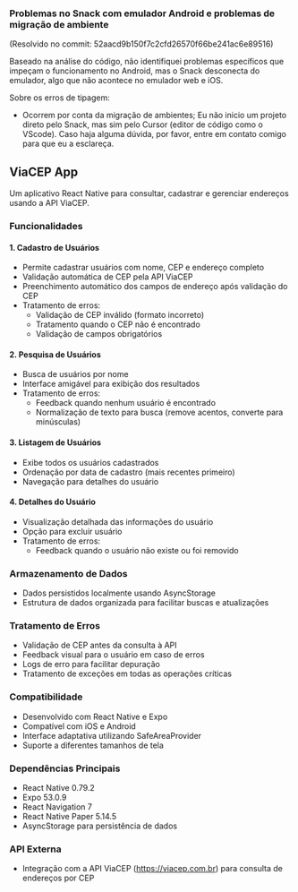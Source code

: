### Problemas no Snack com emulador Android e problemas de migração de ambiente 
(Resolvido no commit: 52aacd9b150f7c2cfd26570f66be241ac6e89516)

Baseado na análise do código, não identifiquei problemas específicos que impeçam o funcionamento no Android, mas o Snack desconecta do emulador, algo que não acontece no emulador web e iOS. 

Sobre os erros de tipagem:
- Ocorrem por conta da migração de ambientes; Eu não inicio um projeto direto pelo Snack, mas sim pelo Cursor (editor de código como o VScode). Caso haja alguma dúvida, por favor, entre em contato comigo para que eu a esclareça.

## ViaCEP App

Um aplicativo React Native para consultar, cadastrar e gerenciar endereços usando a API ViaCEP.

### Funcionalidades

#### 1. Cadastro de Usuários
- Permite cadastrar usuários com nome, CEP e endereço completo
- Validação automática de CEP pela API ViaCEP
- Preenchimento automático dos campos de endereço após validação do CEP
- Tratamento de erros:
  - Validação de CEP inválido (formato incorreto)
  - Tratamento quando o CEP não é encontrado
  - Validação de campos obrigatórios

#### 2. Pesquisa de Usuários
- Busca de usuários por nome
- Interface amigável para exibição dos resultados
- Tratamento de erros:
  - Feedback quando nenhum usuário é encontrado
  - Normalização de texto para busca (remove acentos, converte para minúsculas)

#### 3. Listagem de Usuários
- Exibe todos os usuários cadastrados
- Ordenação por data de cadastro (mais recentes primeiro)
- Navegação para detalhes do usuário

#### 4. Detalhes do Usuário
- Visualização detalhada das informações do usuário
- Opção para excluir usuário
- Tratamento de erros:
  - Feedback quando o usuário não existe ou foi removido

### Armazenamento de Dados
- Dados persistidos localmente usando AsyncStorage
- Estrutura de dados organizada para facilitar buscas e atualizações

### Tratamento de Erros
- Validação de CEP antes da consulta à API
- Feedback visual para o usuário em caso de erros
- Logs de erro para facilitar depuração
- Tratamento de exceções em todas as operações críticas

### Compatibilidade
- Desenvolvido com React Native e Expo
- Compatível com iOS e Android
- Interface adaptativa utilizando SafeAreaProvider
- Suporte a diferentes tamanhos de tela

### Dependências Principais
- React Native 0.79.2
- Expo 53.0.9
- React Navigation 7
- React Native Paper 5.14.5
- AsyncStorage para persistência de dados

### API Externa
- Integração com a API ViaCEP (https://viacep.com.br) para consulta de endereços por CEP
